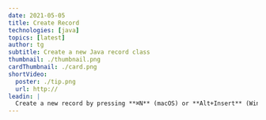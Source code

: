 ```yaml
---
date: 2021-05-05
title: Create Record
technologies: [java]
topics: [latest]
author: tg
subtitle: Create a new Java record class
thumbnail: ./thumbnail.png
cardThumbnail: ./card.png
shortVideo:
  poster: ./tip.png
  url: http://
leadin: |
  Create a new record by pressing **⌘N** (macOS) or **Alt+Insert** (Windows/Linux) on the Project Window. From the "New Java Class" dialog, type the name of the record and select the "Record" type.
---
```

